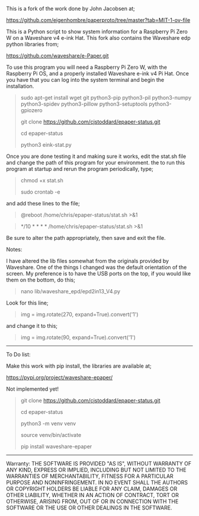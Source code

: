 
This is a fork of the work done by John Jacobsen at;

https://github.com/eigenhombre/paperproto/tree/master?tab=MIT-1-ov-file

This is a Python script to show system information for a Raspberry Pi Zero W on a Waveshare v4 e-ink Hat. This fork also contains the Waveshare edp python libraries from;

https://github.com/waveshare/e-Paper.git

To use this program you will need a Raspberry Pi Zero W, with the Raspberry Pi OS, and a properly installed Waveshare e-ink v4 Pi Hat. Once you have that you can log into the system terminal and begin the installation.


> sudo apt-get install wget git python3-pip python3-pil python3-numpy python3-spidev python3-pillow python3-setuptools python3-gpiozero
> 
> git clone https://github.com/cjstoddard/epaper-status.git
> 
> cd epaper-status
>
> python3 eink-stat.py

Once you are done testing it and making sure it works, edit the stat.sh file and change the path of this program for your environment. the to run this program at startup and rerun the program periodically, type;

> chmod +x stat.sh
> 
> sudo crontab -e

and add these lines to the file;

> @reboot /home/chris/epaper-status/stat.sh >&1

> */10 * * * * /home/chris/epaper-status/stat.sh >&1

Be sure to alter the path appropriately, then save and exit the file.

Notes:

I have altered the lib files somewhat from the originals provided by Waveshare. One of the things I changed was the default orientation of the screen. My preference is to have the USB ports on the top, if you would like them on the bottom, do this;

> nano lib/waveshare_epd/epd2in13_V4.py

Look for this line;

> img = img.rotate(270, expand=True).convert('1')

and change it to this;

> img = img.rotate(90, expand=True).convert('1')

__________________________________
To Do list:

Make this work with pip install, the libraries are available at;

https://pypi.org/project/waveshare-epaper/

Not implemented yet!

> git clone https://github.com/cjstoddard/epaper-status.git
> 
> cd epaper-status
> 
> python3 -m venv venv
> 
> source venv/bin/activate
> 
> pip install waveshare-epaper

__________________________________
Warranty:
THE SOFTWARE IS PROVIDED "AS IS", WITHOUT WARRANTY OF ANY KIND, EXPRESS OR
IMPLIED, INCLUDING BUT NOT LIMITED TO THE WARRANTIES OF MERCHANTABILITY,
FITNESS FOR A PARTICULAR PURPOSE AND NONINFRINGEMENT. IN NO EVENT SHALL THE
AUTHORS OR COPYRIGHT HOLDERS BE LIABLE FOR ANY CLAIM, DAMAGES OR OTHER
LIABILITY, WHETHER IN AN ACTION OF CONTRACT, TORT OR OTHERWISE, ARISING FROM,
OUT OF OR IN CONNECTION WITH THE SOFTWARE OR THE USE OR OTHER DEALINGS IN THE
SOFTWARE.